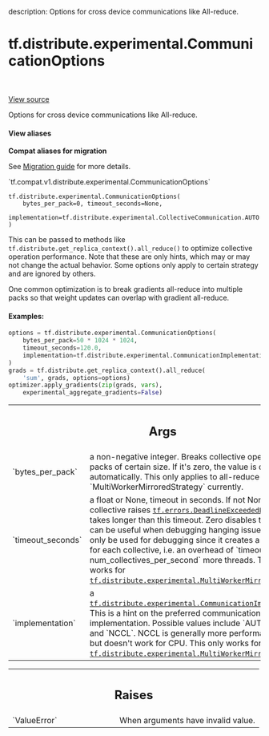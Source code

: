 description: Options for cross device communications like All-reduce.

<div itemscope itemtype="http://developers.google.com/ReferenceObject">
<meta itemprop="name" content="tf.distribute.experimental.CommunicationOptions" />
<meta itemprop="path" content="Stable" />
<meta itemprop="property" content="__init__"/>
<meta itemprop="property" content="__new__"/>
</div>

# tf.distribute.experimental.CommunicationOptions

<!-- Insert buttons and diff -->

<table class="tfo-notebook-buttons tfo-api nocontent" align="left">

</table>

<a target="_blank" href="/code/stable/tensorflow/python/distribute/collective_util.py">View source</a>



Options for cross device communications like All-reduce.

<section class="expandable">
  <h4 class="showalways">View aliases</h4>
  <p>
<b>Compat aliases for migration</b>
<p>See
<a href="https://www.tensorflow.org/guide/migrate">Migration guide</a> for
more details.</p>
<p>`tf.compat.v1.distribute.experimental.CommunicationOptions`</p>
</p>
</section>

<pre class="devsite-click-to-copy prettyprint lang-py tfo-signature-link">
<code>tf.distribute.experimental.CommunicationOptions(
    bytes_per_pack=0, timeout_seconds=None,
    implementation=tf.distribute.experimental.CollectiveCommunication.AUTO
)
</code></pre>



<!-- Placeholder for "Used in" -->

This can be passed to methods like
`tf.distribute.get_replica_context().all_reduce()` to optimize collective
operation performance. Note that these are only hints, which may or may not
change the actual behavior. Some options only apply to certain strategy and
are ignored by others.

One common optimization is to break gradients all-reduce into multiple packs
so that weight updates can overlap with gradient all-reduce.

#### Examples:



```python
options = tf.distribute.experimental.CommunicationOptions(
    bytes_per_pack=50 * 1024 * 1024,
    timeout_seconds=120.0,
    implementation=tf.distribute.experimental.CommunicationImplementation.NCCL
)
grads = tf.distribute.get_replica_context().all_reduce(
    'sum', grads, options=options)
optimizer.apply_gradients(zip(grads, vars),
    experimental_aggregate_gradients=False)
```

<!-- Tabular view -->
 <table class="responsive fixed orange">
<colgroup><col width="214px"><col></colgroup>
<tr><th colspan="2"><h2 class="add-link">Args</h2></th></tr>

<tr>
<td>
`bytes_per_pack`
</td>
<td>
a non-negative integer. Breaks collective operations into
packs of certain size. If it's zero, the value is determined
automatically. This only applies to all-reduce with
`MultiWorkerMirroredStrategy` currently.
</td>
</tr><tr>
<td>
`timeout_seconds`
</td>
<td>
a float or None, timeout in seconds. If not None, the
collective raises <a href="../../../tf/errors/DeadlineExceededError.md"><code>tf.errors.DeadlineExceededError</code></a> if it takes longer
than this timeout. Zero disables timeout. This can be useful when
debugging hanging issues.  This should only be used for debugging since
it creates a new thread for each collective, i.e. an overhead of
`timeout_seconds * num_collectives_per_second` more threads. This only
works for <a href="../../../tf/distribute/experimental/MultiWorkerMirroredStrategy.md"><code>tf.distribute.experimental.MultiWorkerMirroredStrategy</code></a>.
</td>
</tr><tr>
<td>
`implementation`
</td>
<td>
a
<a href="../../../tf/distribute/experimental/CommunicationImplementation.md"><code>tf.distribute.experimental.CommunicationImplementation</code></a>. This is a hint
on the preferred communication implementation. Possible values include
`AUTO`, `RING`, and `NCCL`. NCCL is generally more performant for GPU,
but doesn't work for CPU. This only works for
<a href="../../../tf/distribute/experimental/MultiWorkerMirroredStrategy.md"><code>tf.distribute.experimental.MultiWorkerMirroredStrategy</code></a>.
</td>
</tr>
</table>



<!-- Tabular view -->
 <table class="responsive fixed orange">
<colgroup><col width="214px"><col></colgroup>
<tr><th colspan="2"><h2 class="add-link">Raises</h2></th></tr>

<tr>
<td>
`ValueError`
</td>
<td>
When arguments have invalid value.
</td>
</tr>
</table>




